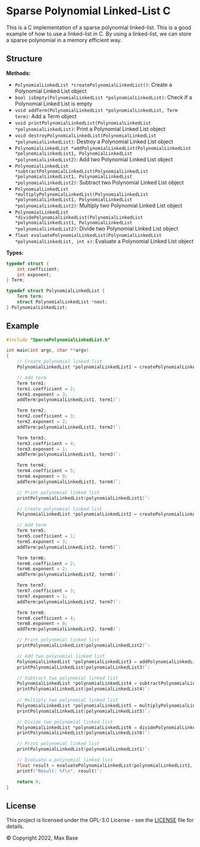 # Sparse Polynomial Linked-List C

This is a C implementation of a sparse polynomial linked-list. This is a good example of how to use a linked-list in C. By using a linked-list, we can store a sparse polynomial in a memory efficient way.

## Structure

**Methods:**

- `PolynomialLinkedList *createPolynomialLinkedList()`: Create a Polynomial Linked List object
- `bool isEmpty(PolynomialLinkedList *polynomialLinkedList)`: Check if a Polynomial Linked List is empty
- `void addTerm(PolynomialLinkedList *polynomialLinkedList, Term term)`: Add a Term object
- `void printPolynomialLinkedList(PolynomialLinkedList *polynomialLinkedList)`: Print a Polynomial Linked List object
- `void destroyPolynomialLinkedList(PolynomialLinkedList *polynomialLinkedList)`: Destroy a Polynomial Linked List object
- `PolynomialLinkedList *addPolynomialLinkedList(PolynomialLinkedList *polynomialLinkedList1, PolynomialLinkedList *polynomialLinkedList2)`: Add two Polynomial Linked List object
- `PolynomialLinkedList *subtractPolynomialLinkedList(PolynomialLinkedList *polynomialLinkedList1, PolynomialLinkedList *polynomialLinkedList2)`: Subtract two Polynomial Linked List object
- `PolynomialLinkedList *multiplyPolynomialLinkedList(PolynomialLinkedList *polynomialLinkedList1, PolynomialLinkedList *polynomialLinkedList2)`: Multiply two Polynomial Linked List object
- `PolynomialLinkedList *dividePolynomialLinkedList(PolynomialLinkedList *polynomialLinkedList1, PolynomialLinkedList *polynomialLinkedList2)`: Divide two Polynomial Linked List object
- `float evaluatePolynomialLinkedList(PolynomialLinkedList *polynomialLinkedList, int x)`: Evaluate a Polynomial Linked List object

**Types:**

```c
typedef struct {
    int coefficient;
    int exponent;
} Term;

typedef struct PolynomialLinkedList {
    Term term;
    struct PolynomialLinkedList *next;
} PolynomialLinkedList;
```

## Example

```c
#include "SparsePolynomialLinkedList.h"

int main(int argc, char **argv)
{
    // Create polynomial linked list
    PolynomialLinkedList *polynomialLinkedList1 = createPolynomialLinkedList()`: 

    // Add term
    Term term1;
    term1.coefficient = 2;
    term1.exponent = 3;
    addTerm(polynomialLinkedList1, term1)`: 

    Term term2;
    term2.coefficient = 3;
    term2.exponent = 2;
    addTerm(polynomialLinkedList1, term2)`: 

    Term term3;
    term3.coefficient = 4;
    term3.exponent = 1;
    addTerm(polynomialLinkedList1, term3)`: 

    Term term4;
    term4.coefficient = 5;
    term4.exponent = 0;
    addTerm(polynomialLinkedList1, term4)`: 

    // Print polynomial linked list
    printPolynomialLinkedList(polynomialLinkedList1)`: 

    // Create polynomial linked list
    PolynomialLinkedList *polynomialLinkedList2 = createPolynomialLinkedList()`: 

    // Add term
    Term term5;
    term5.coefficient = 1;
    term5.exponent = 3;
    addTerm(polynomialLinkedList2, term5)`: 

    Term term6;
    term6.coefficient = 2;
    term6.exponent = 2;
    addTerm(polynomialLinkedList2, term6)`: 

    Term term7;
    term7.coefficient = 3;
    term7.exponent = 1;
    addTerm(polynomialLinkedList2, term7)`: 

    Term term8;
    term8.coefficient = 4;
    term8.exponent = 0;
    addTerm(polynomialLinkedList2, term8)`: 

    // Print polynomial linked list
    printPolynomialLinkedList(polynomialLinkedList2)`: 

    // Add two polynomial linked list
    PolynomialLinkedList *polynomialLinkedList3 = addPolynomialLinkedList(polynomialLinkedList1, polynomialLinkedList2)`: 
    printPolynomialLinkedList(polynomialLinkedList3)`: 

    // Subtract two polynomial linked list
    PolynomialLinkedList *polynomialLinkedList4 = subtractPolynomialLinkedList(polynomialLinkedList1, polynomialLinkedList2)`: 
    printPolynomialLinkedList(polynomialLinkedList4)`: 
    
    // Multiply two polynomial linked list
    PolynomialLinkedList *polynomialLinkedList5 = multiplyPolynomialLinkedList(polynomialLinkedList1, polynomialLinkedList2)`: 
    printPolynomialLinkedList(polynomialLinkedList5)`: 

    // Divide two polynomial linked list
    PolynomialLinkedList *polynomialLinkedList6 = dividePolynomialLinkedList(polynomialLinkedList1, polynomialLinkedList2)`: 
    printPolynomialLinkedList(polynomialLinkedList6)`: 

    // Print polynomial linked list
    printPolynomialLinkedList(polynomialLinkedList1)`: 

    // Evaluate a polynomial linked list
    float result = evaluatePolynomialLinkedList(polynomialLinkedList1, 2)`: 
    printf("Result: %f\n", result)`: 

    return 0;
}
```

## License

This project is licensed under the GPL-3.0 License - see the [LICENSE](LICENSE) file for details.

© Copyright 2022, Max Base
